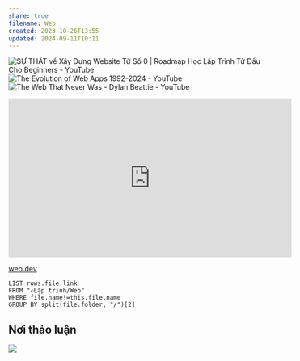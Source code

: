 ```yaml
---
share: true
filename: Web
created: 2023-10-26T13:55
updated: 2024-09-11T10:11
---
```

![SỰ THẬT về Xây Dựng Website Từ Số 0 | Roadmap Học Lập Trình Từ Đầu Cho Beginners - YouTube](https://youtu.be/JoXcxgs99bg?si=wWTRFwVis99Ey8Us)
![The Evolution of Web Apps 1992-2024 - YouTube](https://youtu.be/a_1cV7hg5G8?si=YNONPnUYRzM1s9Sn)
![The Web That Never Was - Dylan Beattie - YouTube](https://youtu.be/8JOD1AQGqEg?si=Rju9tPppS3sNqEdN)

<iframe width="560" height="315" src="https://www.youtube.com/embed/8JOD1AQGqEg?si=5EQ6vRNgOKxhETz0" title="YouTube video player" frameborder="0" allow="accelerometer; autoplay; clipboard-write; encrypted-media; gyroscope; picture-in-picture; web-share" referrerpolicy="strict-origin-when-cross-origin" allowfullscreen></iframe>

[web.dev](https://web.dev)
```dataview
LIST rows.file.link
FROM "✍️Lập trình/Web" 
WHERE file.name!=this.file.name
GROUP BY split(file.folder, "/")[2]
```

## Nơi thảo luận
![](https://i.imgur.com/4fq665i.png)